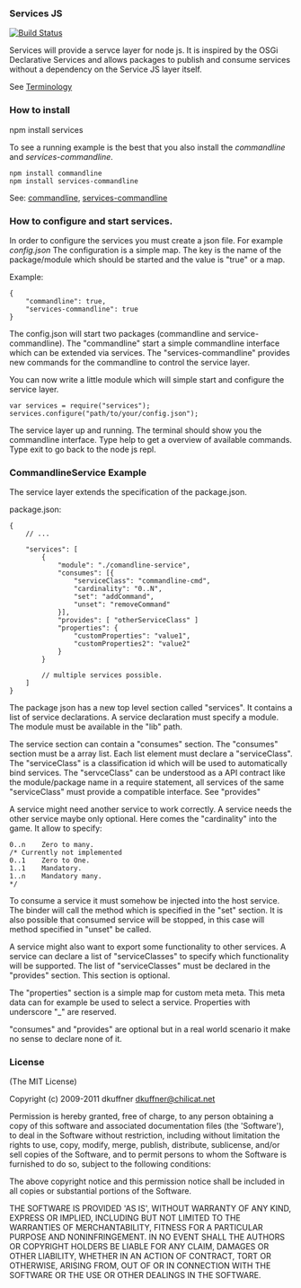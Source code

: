 ### Services JS

[![Build Status](https://secure.travis-ci.org/travis-ci/travis-ci.png?branch=master)](http://travis-ci.org/chilicat/services)


Services will provide a servce layer for node js. It is inspired by the OSGi Declarative Services and allows packages to publish and consume services without a dependency on the Service JS layer itself. 

See [Terminology](https://github.com/chilicat/services/wiki/Terminology)

### How to install 

npm install services

To see a running example is the best that you also install the _commandline_ and _services-commandline_.


```
npm install commandline
npm install services-commandline
```

See: [commandline](https://github.com/chilicat/commandline), [services-commandline](https://github.com/chilicat/services-commandline)


### How to configure and start services.

In order to configure the services you must create a json file. For example _config.json_
The configuration is a simple map. The key is the name of the package/module which should be started and the value is "true" or a map. 

Example:

```
{
	"commandline": true,
	"services-commandline": true
}
```


The config.json will start two packages (commandline and service-commandline). The "commandline" start a simple commandline interface which can be extended via services. 
The "services-commandline" provides new commands for the commandline to control the service layer.

You can now write a little module which will simple start and configure the service layer.


```
var services = require("services");
services.configure("path/to/your/config.json");
```

The service layer up and running. The terminal should show you the commandline interface. Type help to get a overview of available commands. Type exit to go back to the node js repl.

### CommandlineService Example
The service layer extends the specification of the package.json.

package.json:

```
{
	// ...
	
	"services": [
		{ 
			"module": "./comandline-service",
			"consumes": [{
				"serviceClass": "commandline-cmd",
				"cardinality": "0..N",
				"set": "addCommand",
				"unset": "removeCommand"
			}],
			"provides": [ "otherServiceClass" ]	 
			"properties": {
				"customProperties": "value1", 
				"customProperties2": "value2"
			}
		}

		// multiple services possible.
	]
}
```

The package json has a new top level section called "services". It contains a list of service declarations. A service declaration must specify a module. The module must be available in the "lib" path. 

The service section can contain a "consumes" section. The "consumes" section must be a array list. Each list element must declare a "serviceClass". The "serviceClass" is a classification id which will be used to automatically bind services. The "servceClass" can be understood as a API contract like the module/package name in a require statement, all services of the same "serviceClass" must provide a compatible interface. See "provides"

A service might need another service to work correctly. A service needs the other service maybe only optional. Here comes the "cardinality" into the game. It allow to specify:

	0..n 	Zero to many.
	/* Currently not implemented
	0..1 	Zero to One.
	1..1	Mandatory.
	1..n 	Mandatory many.
	*/

To consume a service it must somehow be injected into the host service. The binder will call the method which is specified in the "set" section. It is also possible that consumed service will be stopped, in this case will method specified in "unset" be called. 

A service might also want to export some functionality to other services. A service can declare a list of "serviceClasses" to specify which functionality will be supported. The list of "serviceClasses" must be declared in the "provides" section. This section is optional.

The "properties" section is a simple map for custom meta meta. This meta data can for example be used to select a service. Properties with underscore "_" are reserved.

"consumes" and "provides" are optional but in a real world scenario it make no sense to declare none of it. 



### License

(The MIT License)

Copyright (c) 2009-2011 dkuffner <dkuffner@chilicat.net>

Permission is hereby granted, free of charge, to any person obtaining a copy of this software and associated documentation files (the 'Software'), to deal in the Software without restriction, including without limitation the rights to use, copy, modify, merge, publish, distribute, sublicense, and/or sell copies of the Software, and to permit persons to whom the Software is furnished to do so, subject to the following conditions:

The above copyright notice and this permission notice shall be included in all copies or substantial portions of the Software.

THE SOFTWARE IS PROVIDED 'AS IS', WITHOUT WARRANTY OF ANY KIND, EXPRESS OR IMPLIED, INCLUDING BUT NOT LIMITED TO THE WARRANTIES OF MERCHANTABILITY, FITNESS FOR A PARTICULAR PURPOSE AND NONINFRINGEMENT. IN NO EVENT SHALL THE AUTHORS OR COPYRIGHT HOLDERS BE LIABLE FOR ANY CLAIM, DAMAGES OR OTHER LIABILITY, WHETHER IN AN ACTION OF CONTRACT, TORT OR OTHERWISE, ARISING FROM, OUT OF OR IN CONNECTION WITH THE SOFTWARE OR THE USE OR OTHER DEALINGS IN THE SOFTWARE.